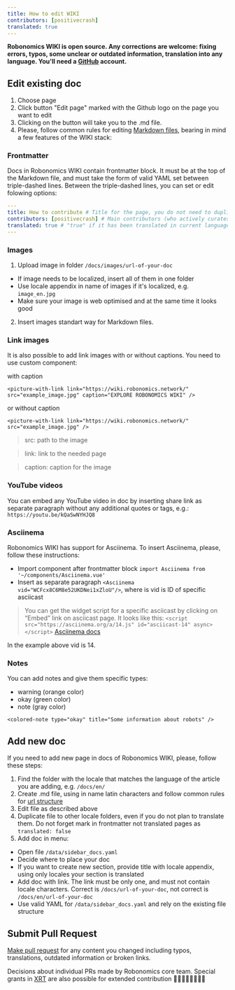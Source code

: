 ```yaml
---
title: How to edit WIKI
contributors: [positivecrash]
translated: true
---
```


**Robonomics WIKI is open source. Any corrections are welcome: fixing errors, typos, some unclear or outdated information, translation into any language. You'll need a [GitHub](https://github.com/) account.**

## Edit existing doc

1. Choose page
2. Click button "Edit page" marked with the Github logo on the page you want to edit
3. Clicking on the button will take you to the .md file.
4. Please, follow common rules for editing [Markdown files](https://en.wikipedia.org/wiki/Markdown), bearing in mind a few features of the WIKI stack:

### Frontmatter
Docs in Robonomics WIKI contain frontmatter block. It must be at the top of the Markdown file, and must take the form of valid YAML set between triple-dashed lines. Between the triple-dashed lines, you can set or edit folowing options:

```YAML
---
title: How to contribute # Title for the page, you do not need to duplicate it in text
contributors: [positivecrash] # Main contributors (who actively curates this page). GitHub nickname required, without any additional symbols
translated: true # "true" if it has been translated in current language (see locale folder name of doc)
---
```

### Images
1. Upload image in folder `/docs/images/url-of-your-doc`
* If image needs to be localized, insert all of them in one folder
* Use locale appendix in name of images if it's localized, e.g. `image_en.jpg`
* Make sure your image is web optimised and at the same time it looks good
2. Insert images standart way for Markdown files.

### Link images
It is also possible to add link images with or without captions. You need to use custom component:

with caption

```
<picture-with-link link="https://wiki.robonomics.network/" src="example_image.jpg" caption="EXPLORE ROBONOMICS WIKI" />
```

or without caption 

```
<picture-with-link link="https://wiki.robonomics.network/" src="example_image.jpg" />
```

>  src: path to the image

>  link: link to the needed page

>  caption: caption for the image



### YouTube videos
You can embed any YouTube video in doc by inserting share link as separate paragraph without any additional quotes or tags, e.g.: `https://youtu.be/kQaSwNYHJQ8`

### Asciinema
Robonomics WIKI has support for Asciinema. To insert Asciinema, please, follow these instructions:
* Import component after frontmatter block `import Asciinema from '~/components/Asciinema.vue'`
* Insert as separate paragraph `<Asciinema vid="WCFcx8C6M8e52UKDNei1xZloU"/>`, where is vid is ID of specific asciicast

> You can get the widget script for a specific asciicast by clicking on “Embed” link on asciicast page.
> It looks like this:
> `<script src="https://asciinema.org/a/14.js" id="asciicast-14" async></script>`
[Asciinema docs](https://asciinema.org/docs/embedding)

In the example above vid is 14.


### Notes
You can add notes and give them specific types:
* warning (orange color)
* okay (green color)
* note (gray color)

```
<colored-note type="okay" title="Some information about robots" />
```

## Add new doc

If you need to add new page in docs of Robonomics WIKI, please, follow these steps:

1. Find the folder with the locale that matches the language of the article you are adding, e.g. `/docs/en/`
2. Create .md file, using in name latin characters and follow common rules for [url structure](https://developers.google.com/search/docs/advanced/guidelines/url-structure)
3. Edit file as described above
4. Duplicate file to other locale folders, even if you do not plan to translate them. Do not forget mark in frontmatter not translated pages as `translated: false`
5. Add doc in menu:
* Open file `/data/sidebar_docs.yaml`
* Decide where to place your doc
* If you want to create new section, provide title with locale appendix, using only locales your section is translated
* Add doc with link. The link must be only one, and must not contain locale characters. Correct is `/docs/url-of-your-doc`, not correct is `/docs/en/url-of-your-doc`
* Use valid YAML for `/data/sidebar_docs.yaml` and rely on the existing file structure

## Submit Pull Request

[Make pull request](https://docs.github.com/github/collaborating-with-issues-and-pull-requests/creating-a-pull-request) for any content you changed including typos, translations, outdated information or broken links.

Decisions about individual PRs made by Robonomics core team. Special grants in [XRT](https://robonomics.network/community#token) are also possible for extended contribution 🤖💙💛💚💎🍭🎉🔌